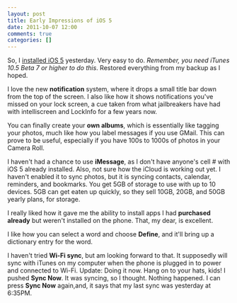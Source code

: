 ```yaml
---
layout: post
title: Early Impressions of iOS 5
date: 2011-10-07 12:00
comments: true
categories: []
---
```

So, I <a href="http://www.lockergnome.com/ios/2011/10/05/how-to-upgrade-to-ios-5-right-now/">installed iOS 5</a> yesterday. Very easy to do. <em>Remember, you need iTunes 10.5 Beta 7 or higher to do this</em>. Restored everything from my backup as I hoped.

I love the new <strong>notification</strong> system, where it drops a small title bar down from the top of the screen. I also like how it shows notifications you've missed on your lock screen, a cue taken from what jailbreakers have had with intelliscreen and LockInfo for a few years now.

You can finally create your <strong>own albums</strong>, which is essentially like tagging your photos, much like how you label messages if you use GMail. This can prove to be useful, especially if you have 100s to 1000s of photos in your Camera Roll.

I haven't had a chance to use <strong>iMessage</strong>, as I don't have anyone's cell # with iOS 5 already installed. Also, not sure how the iCloud is working out yet. I haven't enabled it to sync photos, but it is syncing contacts, calendar, reminders, and bookmarks. You get 5GB of storage to use with up to 10 devices. 5GB can get eaten up quickly, so they sell 10GB, 20GB, and 50GB yearly plans, for storage.

I really liked how it gave me the ability to install apps I had <strong>purchased already</strong> but weren't installed on the phone. That, my dear, is excellent.

I like how you can select a word and choose <strong>Define</strong>, and it'll bring up a dictionary entry for the word.

I haven't tried <strong>Wi-Fi sync</strong>, but am looking forward to that. It supposedly will sync with iTunes on my computer when the phone is plugged in to power and connected to Wi-Fi. Update: Doing it now. Hang on to your hats, kids! I pushed <strong>Sync Now</strong>. It was syncing, so I thought. Nothing happened. I can press <strong>Sync Now</strong> again,and, it says that my last sync was yesterday at 6:35PM.
